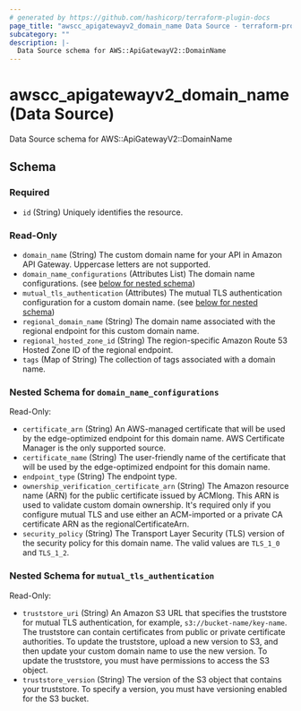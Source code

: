 ```yaml
---
# generated by https://github.com/hashicorp/terraform-plugin-docs
page_title: "awscc_apigatewayv2_domain_name Data Source - terraform-provider-awscc"
subcategory: ""
description: |-
  Data Source schema for AWS::ApiGatewayV2::DomainName
---
```


# awscc_apigatewayv2_domain_name (Data Source)

Data Source schema for AWS::ApiGatewayV2::DomainName



<!-- schema generated by tfplugindocs -->
## Schema

### Required

- `id` (String) Uniquely identifies the resource.

### Read-Only

- `domain_name` (String) The custom domain name for your API in Amazon API Gateway. Uppercase letters are not supported.
- `domain_name_configurations` (Attributes List) The domain name configurations. (see [below for nested schema](#nestedatt--domain_name_configurations))
- `mutual_tls_authentication` (Attributes) The mutual TLS authentication configuration for a custom domain name. (see [below for nested schema](#nestedatt--mutual_tls_authentication))
- `regional_domain_name` (String) The domain name associated with the regional endpoint for this custom domain name.
- `regional_hosted_zone_id` (String) The region-specific Amazon Route 53 Hosted Zone ID of the regional endpoint.
- `tags` (Map of String) The collection of tags associated with a domain name.

<a id="nestedatt--domain_name_configurations"></a>
### Nested Schema for `domain_name_configurations`

Read-Only:

- `certificate_arn` (String) An AWS-managed certificate that will be used by the edge-optimized endpoint for this domain name. AWS Certificate Manager is the only supported source.
- `certificate_name` (String) The user-friendly name of the certificate that will be used by the edge-optimized endpoint for this domain name.
- `endpoint_type` (String) The endpoint type.
- `ownership_verification_certificate_arn` (String) The Amazon resource name (ARN) for the public certificate issued by ACMlong. This ARN is used to validate custom domain ownership. It's required only if you configure mutual TLS and use either an ACM-imported or a private CA certificate ARN as the regionalCertificateArn.
- `security_policy` (String) The Transport Layer Security (TLS) version of the security policy for this domain name. The valid values are ``TLS_1_0`` and ``TLS_1_2``.


<a id="nestedatt--mutual_tls_authentication"></a>
### Nested Schema for `mutual_tls_authentication`

Read-Only:

- `truststore_uri` (String) An Amazon S3 URL that specifies the truststore for mutual TLS authentication, for example, ``s3://bucket-name/key-name``. The truststore can contain certificates from public or private certificate authorities. To update the truststore, upload a new version to S3, and then update your custom domain name to use the new version. To update the truststore, you must have permissions to access the S3 object.
- `truststore_version` (String) The version of the S3 object that contains your truststore. To specify a version, you must have versioning enabled for the S3 bucket.
